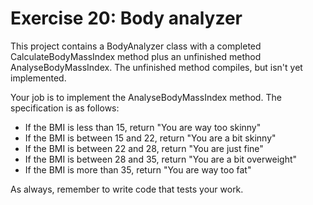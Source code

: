 ﻿# Exercise 20: Body analyzer

This project contains a BodyAnalyzer class with a completed 
CalculateBodyMassIndex method plus an unfinished method 
AnalyseBodyMassIndex. The unfinished method compiles, but 
isn't yet implemented.

Your job is to implement the AnalyseBodyMassIndex method. 
The specification is as follows:

  - If the BMI is less than 15, return "You are way too skinny"
  - If the BMI is between 15 and 22, return "You are a bit skinny"
  - If the BMI is between 22 and 28, return "You are just fine"
  - If the BMI is between 28 and 35, return "You are a bit overweight"
  - If the BMI is more than 35, return "You are way too fat"

As always, remember to write code that tests your work.
